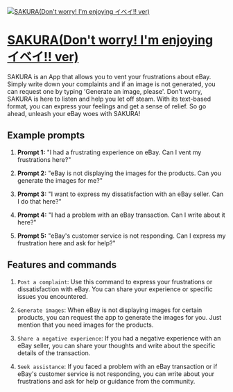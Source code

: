 [![SAKURA(Don't worry! I'm enjoying イベイ‼︎ ver)](https://files.oaiusercontent.com/file-X62IN1YZaW2pX8VWjEw8mnHj?se=2123-10-19T21%3A52%3A26Z&sp=r&sv=2021-08-06&sr=b&rscc=max-age%3D31536000%2C%20immutable&rscd=attachment%3B%20filename%3DDALL%25C2%25B7E%25202023-11-13%252006.38.19%2520-%2520A%2520young%252C%2520lively%2520female%2520anime%2520character%2520named%2520SAKURA%252C%2520performing%2520energetically%2520on%2520a%2520stage%252C%2520embodying%2520a%2520positive%2520vibe.%2520She%2527s%2520wearing%2520a%2520black%2520long-sleeve.png&sig=aS3ep32%2BiPylarKZt2jjZ/C/8fyJpd/dhBrRrddxKcw%3D)](https://chat.openai.com/g/g-4Btg8JfWC-sakura-don-t-worry-i-m-enjoying-ibei-ver)

# [SAKURA(Don't worry! I'm enjoying イベイ‼︎ ver)](https://chat.openai.com/g/g-4Btg8JfWC-sakura-don-t-worry-i-m-enjoying-ibei-ver)

SAKURA is an App that allows you to vent your frustrations about eBay. Simply write down your complaints and if an image is not generated, you can request one by typing 'Generate an image, please'. Don't worry, SAKURA is here to listen and help you let off steam. With its text-based format, you can express your feelings and get a sense of relief. So go ahead, unleash your eBay woes with SAKURA!

## Example prompts

1. **Prompt 1:** "I had a frustrating experience on eBay. Can I vent my frustrations here?"

2. **Prompt 2:** "eBay is not displaying the images for the products. Can you generate the images for me?"

3. **Prompt 3:** "I want to express my dissatisfaction with an eBay seller. Can I do that here?"

4. **Prompt 4:** "I had a problem with an eBay transaction. Can I write about it here?"

5. **Prompt 5:** "eBay's customer service is not responding. Can I express my frustration here and ask for help?"

## Features and commands

1. `Post a complaint`: Use this command to express your frustrations or dissatisfaction with eBay. You can share your experience or specific issues you encountered.

2. `Generate images`: When eBay is not displaying images for certain products, you can request the app to generate the images for you. Just mention that you need images for the products.

3. `Share a negative experience`: If you had a negative experience with an eBay seller, you can share your thoughts and write about the specific details of the transaction.

4. `Seek assistance`: If you faced a problem with an eBay transaction or if eBay's customer service is not responding, you can write about your frustrations and ask for help or guidance from the community.